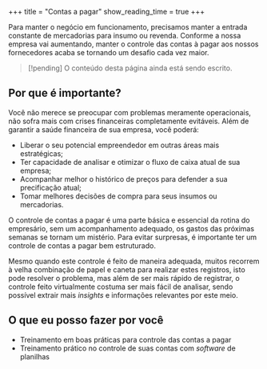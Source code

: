 +++
title = "Contas a pagar"
show_reading_time = true
+++

Para manter o negócio em funcionamento, precisamos manter a entrada constante de
mercadorias para insumo ou revenda. Conforme a nossa empresa vai aumentando, manter o
controle das contas à pagar aos nossos fornecedores acaba se tornando um desafio cada
vez maior.

<!--more-->

> [!pending] O conteúdo desta página ainda está sendo escrito.

## Por que é importante?

Você não merece se preocupar com problemas meramente operacionais, não sofra mais com
crises financeiras completamente evitáveis. Além de garantir a saúde financeira de sua
empresa, você poderá:

- Liberar o seu potencial empreendedor em outras áreas mais estratégicas;
- Ter capacidade de analisar e otimizar o fluxo de caixa atual de sua empresa;
- Acompanhar melhor o histórico de preços para defender a sua precificação atual;
- Tomar melhores decisões de compra para seus insumos ou mercadorias.

O controle de contas a pagar é uma parte básica e essencial da rotina do empresário, sem
um acompanhamento adequado, os gastos das próximas semanas se tornam um mistério. Para
evitar surpresas, é importante ter um controle de contas a pagar bem estruturado.

Mesmo quando este controle é feito de maneira adequada, muitos recorrem à velha
combinação de papel e caneta para realizar estes registros, isto pode resolver o
problema, mas além de ser mais rápido de registrar, o controle feito virtualmente costuma
ser mais fácil de analisar, sendo possível extrair mais *insights* e informações
relevantes por este meio.

## O que eu posso fazer por você

- Treinamento em boas práticas para controle das contas a pagar
- Treinamento prático no controle de suas contas com _software_ de planilhas

